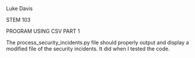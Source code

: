 Luke Davis


STEM 103


PROGRAM USING CSV PART 1


The process_security_incidents.py file should properly output and display a modified file of the security incidents. It did when I tested the code.
